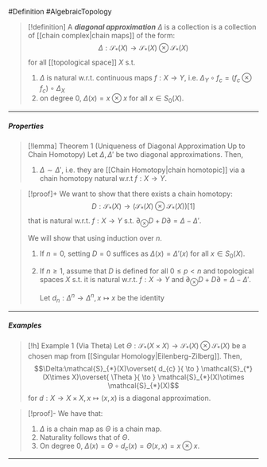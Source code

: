 #Definition #AlgebraicTopology 

> [!definition]
> A ***diagonal approximation*** $\Delta$ is a collection is a collection of [[chain complex|chain maps]] of the form: $$\Delta:\mathcal{S}_{*}(X)\to \mathcal{S}_{*}(X)\otimes \mathcal{S}_{*}(X)$$for all [[topological space]] $X$ s.t.
> 1. $\Delta$ is natural w.r.t. continuous maps $f:X\to Y$, i.e. $\Delta_{Y}\circ f_{c}=(f_{c}\otimes f_{c})\circ\Delta_{X}$
> 2. on degree 0, $\Delta(x)=x\otimes x$ for all $x\in S_{0}(X)$.

---
##### Properties
> [!lemma] Theorem 1 (Uniqueness of Diagonal Approximation Up to Chain Homotopy)
> Let $\Delta,\Delta'$ be two diagonal approximations. Then, 
> 1. $\Delta \sim \Delta'$, i.e. they are [[Chain Homotopy|chain homotopic]] via a chain homotopy natural w.r.t $f:X\to Y$.

> [!proof]+
> We want to show that there exists a chain homotopy: $$D:\mathcal{S}_{*}(X)\to (\mathcal{S}_{*}(X)\otimes  \mathcal{S}_{*}(X))[1]$$that is natural w.r.t. $f:X\to Y$ s.t. $\partial_{\otimes}D+D\partial=\Delta-\Delta'$. 
> 
> We will show that using induction over $n$. 
> 1. If $n=0$, setting $D=0$ suffices as $\Delta(x)=\Delta'(x)$ for all $x\in S_{0}(X)$.
> 2. If $n\geq 1$, assume that $D$ is defined for all $0\leq p<n$ and topological spaces $X$ s.t. it is natural w.r.t. $f:X\to Y$ and $\partial_{\otimes}D+D\partial=\Delta-\Delta'$. 
>    
>    Let $d_{n}:\Delta^n\to \Delta^n,x\mapsto x$ be the identity
---
##### Examples
> [!h] Example 1 (Via Theta)
> Let $\Theta:\mathcal{S}_{*}(X\times X)\to \mathcal{S}_{*}(X)\otimes \mathcal{S}_{*}(X)$ be a chosen map from [[Singular Homology|Eilenberg-Zilberg]]. Then, $$\Delta:\mathcal{S}_{*}(X)\overset{ d_{c} }{ \to } \mathcal{S}_{*}(X\times X)\overset{ \Theta }{ \to } \mathcal{S}_{*}(X)\otimes  \mathcal{S}_{*}(X)$$for $d:X\to X\times X,x\mapsto (x,x)$ is a diagonal approximation.

> [!proof]-
> We have that:
> 1. $\Delta$ is a chain map as $\Theta$ is a chain map.
> 2. Naturality follows that of $\Theta$.
> 3. On degree $0$, $\Delta(x)=\Theta \circ d_{c}(x)=\Theta(x,x)=x\otimes x$.

---
